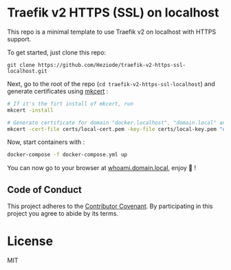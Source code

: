 # Traefik v2 HTTPS (SSL) on localhost

This repo is a minimal template to use Traefik v2 on localhost with HTTPS support.



To get started, just clone this repo:

```
git clone https://github.com/Heziode/traefik-v2-https-ssl-localhost.git
```



Next, go to the root of the repo (`cd traefik-v2-https-ssl-localhost`) and generate certificates using [mkcert](https://github.com/FiloSottile/mkcert) :

```bash
# If it's the firt install of mkcert, run
mkcert -install

# Generate certificate for domain "docker.localhost", "domain.local" and their sub-domains
mkcert -cert-file certs/local-cert.pem -key-file certs/local-key.pem "docker.localhost" "*.docker.localhost" "domain.local" "*.domain.local"
```



Now, start containers with : 

```bash
docker-compose -f docker-compose.yml up
```



You can now go to your browser at [whoami.domain.local](https://whoami.domain.local), enjoy :rocket: !



## Code of Conduct

This project adheres to the [Contributor Covenant](https://www.contributor-covenant.org/). By participating in this project you agree to abide by its terms.



# License

MIT